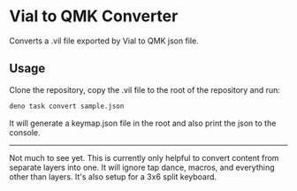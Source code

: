 # Vial to QMK Converter

Converts a .vil file exported by Vial to QMK json file.

## Usage

Clone the repository, copy the .vil file to the root of the repository and run:

```sh
deno task convert sample.json
```

It will generate a keymap.json file in the root and also print the json to the console.

---

Not much to see yet. This is currently only helpful to convert content from separate layers into one. It will ignore tap dance, macros, and everything other than layers. It's also setup for a 3x6 split keyboard.
